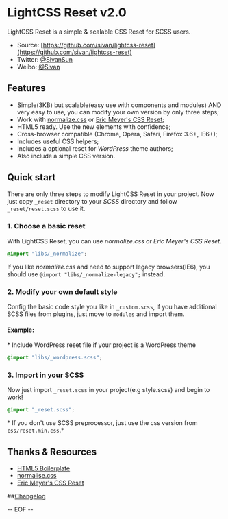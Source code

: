 # LightCSS Reset v2.0

LightCSS Reset is a simple & scalable CSS Reset for SCSS users.

* Source: [https://github.com/sivan/lightcss-reset](https://github.com/sivan/lightcss-reset)
* Twitter: [@SivanSun](http://twitter.com/SivanSun)
* Weibo: [@Sivan](http://weibo.com/sivan)

## Features

* Simple(3KB) but scalable(easy use with components and modules) AND very easy to use, you can modify your own version by only three steps;
* Work with [normalize.css](http://necolas.github.com/normalize.css/) or [Eric Meyer's CSS Reset](http://meyerweb.com/eric/tools/css/reset/);
* HTML5 ready. Use the new elements with confidence;
* Cross-browser compatible (Chrome, Opera, Safari, Firefox 3.6+, IE6+);
* Includes useful CSS helpers;
* Includes a optional reset for *WordPress* theme authors;
* Also include a simple CSS version.

## Quick start

There are only three steps to modify LightCSS Reset in your project.
Now just copy `_reset` directory to your *SCSS* directory and follow `_reset/reset.scss` to use it.

### 1. Choose a basic reset

With LightCSS Reset, you can use *normalize.css* or *Eric Meyer's CSS Reset*.

```scss
@import "libs/_normalize";
```

If you like *normalize.css* and need to support legacy browsers(IE6), you should use `@import "libs/_normalize-legacy";` instead.

### 2. Modify your own default style

Config the basic code style you like in `_custom.scss`, if you have additional SCSS files from plugins, just move to `modules` and import them.

#### Example:

\* Include WordPress reset file if your project is a WordPress theme

```scss
@import "libs/_wordpress.scss";
```

### 3. Import in your SCSS

Now just import `_reset.scss` in your project(e.g style.scss) and begin to work!

```scss
@import "_reset.scss";
```

\* If you don't use SCSS preprocessor, just use the css version from `css/reset.min.css`.*


## Thanks & Resources

* [HTML5 Boilerplate](https://github.com/h5bp/html5-boilerplate)
* [normalise.css](http://necolas.github.com/normalize.css/)
* [Eric Meyer's CSS Reset](http://meyerweb.com/eric/tools/css/reset/)

##[Changelog](CHANGELOG.md)

-- EOF --
